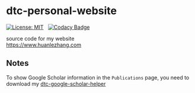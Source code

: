 # dtc-personal-website

[![License: MIT](https://img.shields.io/badge/License-MIT-yellow.svg)](https://opensource.org/licenses/MIT) &nbsp;
[![Codacy Badge](https://api.codacy.com/project/badge/Grade/a1df994590094f66ba0a35efdebad83c)](https://www.codacy.com/app/dtczhl/dtc-personal-website?utm_source=github.com&amp;utm_medium=referral&amp;utm_content=dtczhl/dtc-personal-website&amp;utm_campaign=Badge_Grade)

source code for my website   
<https://www.huanlezhang.com>

## Notes

 To show Google Scholar information in the `Publications` page, you need to download my [dtc-google-scholar-helper](https://github.com/dtczhl/dtc-google-scholar-helper)
